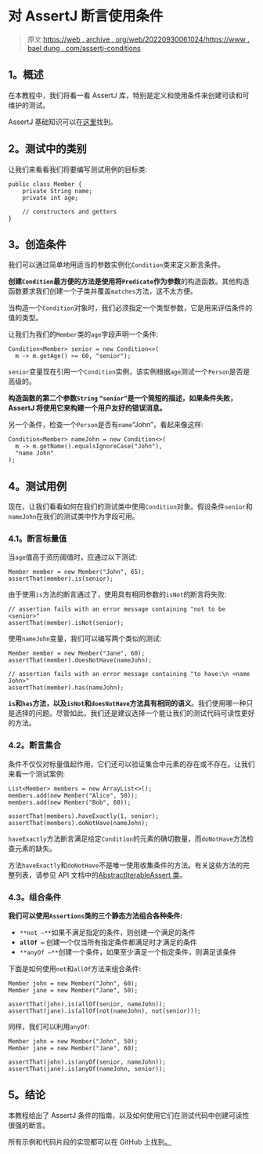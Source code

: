 # 对 AssertJ 断言使用条件

> 原文:[https://web . archive . org/web/20220930061024/https://www . bael dung . com/assertj-conditions](https://web.archive.org/web/20220930061024/https://www.baeldung.com/assertj-conditions)

## **1。概述**

在本教程中，我们将看一看 AssertJ 库，特别是定义和使用条件来创建可读和可维护的测试。

AssertJ 基础知识可以在[这里](/web/20220524034754/https://www.baeldung.com/introduction-to-assertj)找到。

## **2。测试中的类别**

让我们来看看我们将要编写测试用例的目标类:

```
public class Member {
    private String name;
    private int age;

    // constructors and getters
}
```

## **3。创造条件**

我们可以通过简单地用适当的参数实例化`Condition`类来定义断言条件。

**创建`Condition`最方便的方法是使用将`Predicate`作为参数**的构造函数。其他构造函数要求我们创建一个子类并覆盖`matches`方法，这不太方便。

当构造一个`Condition`对象时，我们必须指定一个类型参数，它是用来评估条件的值的类型。

让我们为我们的`Member`类的`age`字段声明一个条件:

```
Condition<Member> senior = new Condition<>(
  m -> m.getAge() >= 60, "senior");
```

`senior`变量现在引用一个`Condition`实例，该实例根据`age`测试一个`Person`是否是高级的。

**构造函数的第二个参数`String` `“senior”`是一个简短的描述，如果条件失败，AssertJ 将使用它来构建一个用户友好的错误消息。**

另一个条件，检查一个`Person`是否有`name`“John”，看起来像这样:

```
Condition<Member> nameJohn = new Condition<>(
  m -> m.getName().equalsIgnoreCase("John"), 
  "name John"
);
```

## **4。测试用例**

现在，让我们看看如何在我们的测试类中使用`Condition`对象。假设条件`senior`和`nameJohn`在我们的测试类中作为字段可用。

### **4.1。断言标量值**

当`age`值高于资历阈值时，应通过以下测试:

```
Member member = new Member("John", 65);
assertThat(member).is(senior);
```

由于使用`is`方法的断言通过了，使用具有相同参数的`isNot`的断言将失败:

```
// assertion fails with an error message containing "not to be <senior>"
assertThat(member).isNot(senior);
```

使用`nameJohn`变量，我们可以编写两个类似的测试:

```
Member member = new Member("Jane", 60);
assertThat(member).doesNotHave(nameJohn);

// assertion fails with an error message containing "to have:\n <name John>"
assertThat(member).has(nameJohn);
```

**`is`和`has`方法，以及`isNot`和`doesNotHave`方法具有相同的语义**。我们使用哪一种只是选择的问题。尽管如此，我们还是建议选择一个能让我们的测试代码可读性更好的方法。

### **4.2。断言集合**

条件不仅仅对标量值起作用，它们还可以验证集合中元素的存在或不存在。让我们来看一个测试案例:

```
List<Member> members = new ArrayList<>();
members.add(new Member("Alice", 50));
members.add(new Member("Bob", 60));

assertThat(members).haveExactly(1, senior);
assertThat(members).doNotHave(nameJohn);
```

`haveExactly`方法断言满足给定`Condition`的元素的确切数量，而`doNotHave`方法检查元素的缺失。

方法`haveExactly`和`doNotHave`不是唯一使用收集条件的方法。有关这些方法的完整列表，请参见 API 文档中的[AbstractIterableAssert 类](https://web.archive.org/web/20220524034754/https://joel-costigliola.github.io/assertj/core-8/api/org/assertj/core/api/AbstractIterableAssert.html)。

### **4.3。组合条件**

**我们可以使用`Assertions`类的三个静态方法组合各种条件:**

*   `**not –**`如果不满足指定的条件，则创建一个满足的条件
*   **`allOf –`** 创建一个仅当所有指定条件都满足时才满足的条件
*   `**anyOf –**`创建一个条件，如果至少满足一个指定条件，则满足该条件

下面是如何使用`not`和`allOf`方法来组合条件:

```
Member john = new Member("John", 60);
Member jane = new Member("Jane", 50);

assertThat(john).is(allOf(senior, nameJohn));
assertThat(jane).is(allOf(not(nameJohn), not(senior)));
```

同样，我们可以利用`anyOf`:

```
Member john = new Member("John", 50);
Member jane = new Member("Jane", 60);

assertThat(john).is(anyOf(senior, nameJohn));
assertThat(jane).is(anyOf(nameJohn, senior));
```

## **5。结论**

本教程给出了 AssertJ 条件的指南，以及如何使用它们在测试代码中创建可读性很强的断言。

所有示例和代码片段的实现都可以在 GitHub 上找到[。](https://web.archive.org/web/20220524034754/https://github.com/eugenp/tutorials/tree/master/testing-modules/assertion-libraries)
